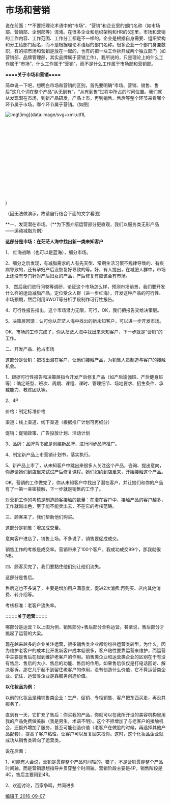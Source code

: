 # 市场和营销

说在前面：**不要把理论术语中的“市场”、“营销”和企业里的部门名称（如市场部、营销部、企划部等）混淆。在很多企业和组织架构和HR的5定里，市场和营销的工作内容、工作范围、工作分工都是不一样的。企业是根据自身需要、组织架构和分工给部门起名，而不是根据理论术语起的部门名称。很多企业一个部门身兼数职，有的把市场和营销是放在一起的，也有的把一块工作拆开成两个独立部门（如营销部、品牌管理部，其实品牌属于营销工作）。我所说的，只是理论上的什么工作属于“市场”、什么工作属于“营销”，而不是什么工作属于市场部和营销部。

**====关于市场和营销====**

简单说一下吧，想明白市场和营销的区别，首先要明确“市场、营销、销售、售后”这几个词在整个产品“从无到有”，“从有到售”过程中所占的时间位置。我们就从发现潜在市场，到新产品研发，产品上市，再到销售、售后等整个环节来看哪个环节属于市场，哪个环节属于营销。（如图）

![img](https://pic3.zhimg.com/50/b16276705ab254835c02baae513f3e9b_720w.jpg?source=1940ef5c)![img](data:image/svg+xml;utf8,<svg xmlns='http://www.w3.org/2000/svg' width='1016' height='527'></svg>)



（因无法做演示，故请自行结合下面的文字看图）

**一、发现潜在市场。（**为下面介绍运营部分更直观，我们以服务类无形产品——运动减脂为例）

**这部分是市场：在茫茫人海中找出新一类未知客户**

1、 红海战略（也可以是蓝海），细分市场。

2、细分之后发现，有减脂需求的人有先天型、常期生活习惯不规律导致的、有疾病导致的，还有孕妇产后没恢复好导致的等。好，有人提出，在减肥人群中，市场上还没有专门针对产后妇女的产品，产后修复有应该会有市场。

3、 然后我们进行问卷等调研，论证这个市场怎么样，预测市场前景，我们要开发什么样的运动减脂产品，定位受众人群（进一步红海），开发这种产品的可行性、市场预期，然后利用SWOT等分析手段制作可行性报告。

4、可行性报告指出，这个市场潜力无限，可行，OK，我们把报告交给决策层。

5、决策层回馈：认可你从茫茫人海中找出的新未知客户，可以进一步开发市场。

OK，市场的工作完成了，你从茫茫人海中找出来未知客户，下一步就是“营销”的工作。

二、开发产品、抢占市场

这部分是营销：把找出潜在客户，让他们接触产品，为销售人员制造与客户的接触机会。

1、跟据可行性报告和决策层指令开发产后修复产品（如产后瑜伽班、产后健身班等）：确定班型、班次、周期、课程、课时、管理细节、场地要求、招生条件、承载能力、教练团队等。

2、4P

价格：制定标准价格

渠道：线上渠道、线下渠道（根据推广计划可再细分）

促销：促销政策、广告投放计划、活动计划

3、品牌：品牌背书或是创建新品牌，进行同步品牌推广。

4、制定新产品上市营销计划书，落实执行。

5、新产品上市了，从未知客户中跳出来很多人关注这个产品，咨询、提出意向，你邀请她们到店里来试试产后修复课程。她们如约到店里来，开始接触这个产品。

OK，营销的工作做完了，你从未知客户中找出了潜在客户，并让她们和你的产品有了一第一亲密接触，下一步就是销售的工作了。

对营销工作的考核是制造顾客接触的数量：在潜在客户中，接触产品的客户越多，工作就越出色，至于能不能卖出去，不在它的考核范畴。

三、顾客来了，我们帮助他们购买。

这部分是销售：增加成交量。

意向客户进店了，销售上场。不多说了，销售要促成成交。

销售工作的考核是成交率。营销带来了100个客户，我成功成交99个，那我就很NB。

四、顾客买完了，我们要黏住他们别让他们流失。

这部分是售后。

售后这也不多说了，主要是增加用户满意度，促进2次消费:再购买、店内其他消费、转介绍等。

考核标准：老客户流失率。

**====关于运营====**

哪部分是运营？以上图为例，销售部分+售后部分合称运营。甚至说，售后部分才挑起了运营的大梁。

现在越来越多的企业关注运营，很多销售类企业都纷纷往运营类转型，为什么，因为维护老客户的成本比开发新客户成本低很多，客户粘性要靠运营来维护，而运营中主要是售后在起到维护老客户的作用。销售类企业和运营类企业的区别在于有没有售后、售后的大小、售后的功能、售后的作用。如果售后仅仅是打电话回访、解决客诉，那它几乎起不到留住老客户的作用，没有创造什么价值，它不算运营类企业。记住，运营类企业是靠服务创造价值。

**以化妆品为例：**

以前的化妆品是纯销售类企业：生产、促销、专柜销售、客户把东西买走，再没其服务了。

直到有一天，它扩充了售后：你买我的产品，你就可以在我所开设的美容机构里用我的产品免费做美肤（我是男生，术语不明）。这个不担增加了与老客户的接触机会，还额外增加了服务，甚至可能创造价值（老客户在做脸的时候，再选择其他产品配套），提高了客户粘性，让客户可以反复回来找你。这时，这个化妆品企业就成功从销售类转向了运营类。

说在后面：

1、可能有人会说，营销是贯穿整个产品时间轴的。错了，不是营销贯穿整个产品时间轴，而是营销思想指导并贯穿整个时间轴。营销阶段主要是4P，销售阶段是4C，售后主要用到4R。

2、欢迎讨论，百家争鸣，共同进步

[编辑于 2016-09-07](https://www.zhihu.com/question/20230283/answer/120897151)